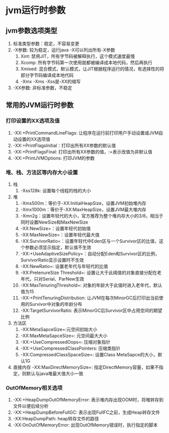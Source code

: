 # jvm运行时参数

## jvm参数选项类型
1. 标准类型参数：稳定，不容易变更
2. -X参数: 较为稳定，运行java -X可以列出所有-X参数
   1. Xint: 禁用JIT，所有字节码被解释执行，这个模式速度最慢
   2. Xcomp: 所有字节码第一次使用就都被编译成本地代码，然后再执行
   3. Xmixed: 混合模式，默认模式，让JIT根据程序运行的情况，有选择性的将部分字节码编译成本地代码
   4. -Xmx -Xms -Xss是-XX的缩写
3. -XX参数: 非标准参数，不稳定

## 常用的JVM运行时参数

### 打印设置的XX选项及值
1. -XX:+PrintCommandLineFlags: 让程序在运行前打印用户手动设置或JVM自动设置的XX选项值
2. -XX:+PrintFlagsInitial：打印出所有XX参数的默认值
3. -XX:+PrintFlagsFinal: 打印出所有XX参数的值，:=表示改值为非默认值
4. -XX:+PrintJVMOptions: 打印JVM的参数

### 堆、栈、方法区等内存大小设置
1. 栈
   1. -Xss128k: 设置每个线程的栈的大小
2. 堆
   1. -Xms500m：等价于-XX:InitialHeapSize，设置JVM初始堆内存
   2. -Xmx1000m：等价于-XX:MaxHeapSize，设置JVM最大堆内存
   3. -Xmn2g：设置年轻代的大小，官方推荐为整个堆内存大小的3/8，相当于同时设置NewSize和MaxNewSize
   4. -XX:NewSize=：设置年轻代初始值
   5. -XX:MaxNewSize=：设置年轻代最大值
   6. -XX:SurvivorRatio=：设置年轻代中Eden区与一个Survivor区的比值，这个参数必须显示指定，默认值不生效
   7. -XX:+UseAdaptiveSizePolicy=：自动分配Eden和Survivor区的比例，SurvivorRatio显示设置时不生效
   8. -XX:NewRatio=: 设置老年代与年轻代的比值
   9. -XX:PretenureSize Threshold=: 设置让大于此阈值的对象直接分配在老年代，只对Serial、ParNew生效
   10. -XX:MaxTenuringThreshold=: 对象的年龄大于此值时进入老年代，默认值为15
   11. -XX:+PrintTenuringDistribution: 让JVM在每次MinorGC后打印出当前使用的Survivor中对象的年龄分布
   12. -XX:TargetSurvivorRatio: 表示MinorGC后Survivor区中占用空间的期望比例
3. 方法区
    1.  -XX:MetaSapceSize=:元空间初始大小
    2.  -XX:MaxMetaSapceSize=: 元空间最大大小
    3.  -XX:+UseCompressedOops=: 压缩对象指针
    4.  -XX:+UseCompressedClassPointers: 压缩类指针
    5.  -XX:CompressedClassSpaceSize=: 设置Class MetaSapce的大小，默认1G
4.  直接内存  -XX:MaxDirectMemorySize=: 指定DirectMemory容量，如果不指定，则默认与java堆最大值大小一致

### OutOfMemory相关选项
1. -XX:+HeapDumpOutOfMemoryError: 表示堆内存出现OOM时，将堆转存到文件以便后续分析
2. -XX:+HeapDumpBeforeFullGC: 表示出现FullFC之前，生成Heap转存文件
3. -XX:HeapDumpPath: heap转存文件的路径
4. -XX:OnOutOfMemoryError: 出现OutOfMemory错误时，执行指定的脚本
